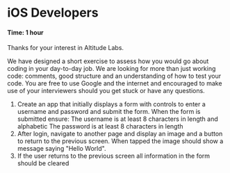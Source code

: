 # iOS Developers

#### Time: 1 hour

Thanks for your interest in Altitude Labs. 

We have designed a short exercise to assess how you would go about coding in your day-to-day job. We are looking for more than just working code: comments, good structure and an understanding of how to test your code. You are free to use Google and the internet and encouraged to make use of your interviewers should you get stuck or have any questions.

1. Create an app that initially displays a form with controls to enter a username and password and submit the form. When the form is submitted ensure: The username is at least 8 characters in length and alphabetic The password is at least 8 characters in length
2. After login, navigate to another page and display an image and a button to return to the previous screen. When tapped the image should show a message saying "Hello World". 
3. If the user returns to the previous screen all information in the form should be cleared
